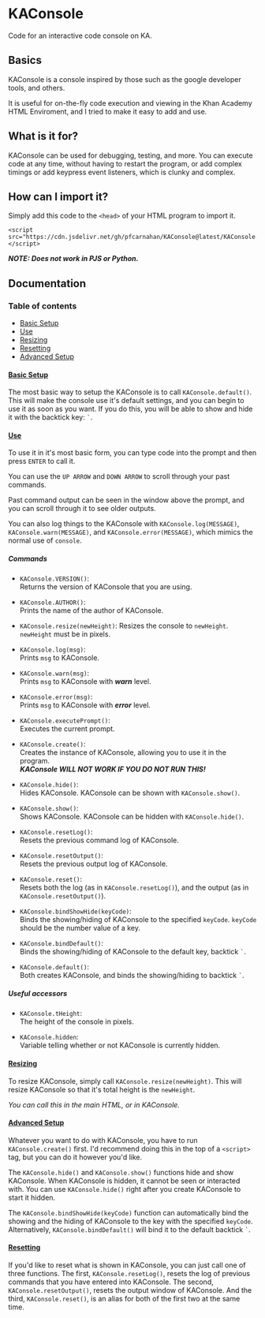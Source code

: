 # KAConsole
Code for an interactive code console on KA.

## Basics
KAConsole is a console inspired by those such as the google developer tools, and others.

It is useful for on-the-fly code execution and viewing in the Khan Academy HTML Enviroment, and I tried to make it easy to add and use.

## What is it for?
KAConsole can be used for debugging, testing, and more. You can execute code at any time, without having to restart the program, or add complex timings or add keypress event listeners, which is clunky and complex.

## How can I import it?
Simply add this code to the `<head>` of your HTML program to import it.

```
<script src="https://cdn.jsdelivr.net/gh/pfcarnahan/KAConsole@latest/KAConsole.js"></script>
```

***NOTE: Does not work in PJS or Python.***

## Documentation
### <a name="contents">Table of contents</a>
* [Basic Setup](#setup)
* [Use](#use)
* [Resizing](#resize)
* [Resetting](#reset)
* [Advanced Setup](#advanced)

#### <a name="setup">[Basic Setup](#contents)</a>
The most basic way to setup the KAConsole is to call `KAConsole.default()`. This will make the console use it's default settings, and you can begin to use it as soon as you want. If you do this, you will be able to show and hide it with the backtick key: `` ` ``.

#### <a name="use">[Use](#contents)</a>
To use it in it's most basic form, you can type code into the prompt and then press `ENTER` to call it. 

You can use the `UP ARROW` and `DOWN ARROW` to scroll through your past commands.

Past command output can be seen in the window above the prompt, and you can scroll through it to see older outputs.

You can also log things to the KAConsole with `KAConsole.log(MESSAGE)`, `KAConsole.warn(MESSAGE)`, and `KAConsole.error(MESSAGE)`, which mimics the normal use of `console`.

##### Commands
* `KAConsole.VERSION()`:  
	Returns the version of KAConsole that you are using.
	
* `KAConsole.AUTHOR()`:  
	Prints the name of the author of KAConsole.
	  
* `KAConsole.resize(newHeight)`:
	Resizes the console to `newHeight`. `newHeight` must be in pixels.  
	
* `KAConsole.log(msg)`:  
	Prints `msg` to KAConsole.
	
* `KAConsole.warn(msg)`:  
	Prints `msg` to KAConsole with ***warn*** level.
	
* `KAConsole.error(msg)`:  
	Prints `msg` to KAConsole with ***error*** level.
	
* `KAConsole.executePrompt()`:  
	Executes the current prompt.
	
* `KAConsole.create()`:  
	Creates the instance of KAConsole, allowing you to use it in the program.  
	***KAConsole WILL NOT WORK IF YOU DO NOT RUN THIS!***
	
* `KAConsole.hide()`:  
	Hides KAConsole. KAConsole can be shown with `KAConsole.show()`.
	
* `KAConsole.show()`:  
	Shows KAConsole. KAConsole can be hidden with `KAConsole.hide()`.
	
* `KAConsole.resetLog()`:  
	Resets the previous command log of KAConsole.
	
* `KAConsole.resetOutput()`:  
	Resets the previous output log of KAConsole.
	
* `KAConsole.reset()`:  
	Resets both the log (as in `KAConsole.resetLog()`), and the output (as in `KAConsole.resetOutput()`).
	
* `KAConsole.bindShowHide(keyCode)`:  
	Binds the showing/hiding of KAConsole to the specified `keyCode`. `keyCode` should be the number value of a key.
	
* `KAConsole.bindDefault()`:  
	Binds the showing/hiding of KAConsole to the default key, backtick `` ` ``.

* `KAConsole.default()`:  
	Both creates KAConsole, and binds the showing/hiding to backtick `` ` ``.

##### Useful accessors
* `KAConsole.tHeight`:  
	The height of the console in pixels.

* `KAConsole.hidden`:  
	Variable telling whether or not KAConsole is currently hidden.
	
#### <a name="resize">[Resizing](#contents)</a>
To resize KAConsole, simply call `KAConsole.resize(newHeight)`. This will resize KAConsole so that it's total height is the `newHeight`.

*You can call this in the main HTML, or in KAConsole.*

#### <a name="advanced">[Advanced Setup](#contents)</a>
Whatever you want to do with KAConsole, you have to run `KAConsole.create()` first. I'd recommend doing this in the top of a `<script>` tag, but you can do it however you'd like.

The `KAConsole.hide()` and `KAConsole.show()` functions hide and show KAConsole. When KAConsole is hidden, it cannot be seen or interacted with. You can use `KAConsole.hide()` right after you create KAConsole to start it hidden.

The `KAConsole.bindShowHide(keyCode)` function can automatically bind the showing and the hiding of KAConsole to the key with the specified `keyCode`. Alternatively, `KAConsole.bindDefault()` will bind it to the default backtick `` ` ``.

#### <a name="reset">[Resetting](#contents)</a>
If you'd like to reset what is shown in KAConsole, you can just call one of three functions. The first, `KAConsole.resetLog()`, resets the log of previous commands that you have entered into KAConsole. The second, `KAConsole.resetOutput()`, resets the output window of KAConsole. And the third, `KAConsole.reset()`, is an alias for both of the first two at the same time.